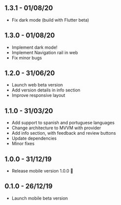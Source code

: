 ## 1.3.1 - 01/08/20

- Fix dark mode (build with Flutter beta)

## 1.3.0 - 01/08/20

- Implement dark mode!
- Implement Navigation rail in web
- Fix minor bugs

## 1.2.0 - 31/06/20

- Launch web beta version
- Add version details in info section
- Improve responsive layout

## 1.1.0 - 31/03/20

 - Add support to spanish and portuguese languages
 - Change architecture to MVVM with provider
 - Add info section, with feedback and review buttons
 - Update dependencies
 - Minor fixes

## 1.0.0 - 31/12/19

 - Release mobile version 1.0.0 🚀

## 0.1.0 - 26/12/19

 - Launch mobile beta version